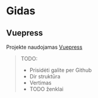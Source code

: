 # Gidas

## Vuepress

Projekte naudojamas [Vuepress](https://vuepress.vuejs.org/)

> TODO:
>
> - Prisidėti galite per Github
> - Dir struktūra
> - Vertimas
> - TODO ženklai
